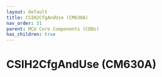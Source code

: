 ```yaml
---
layout: default
title: CSIH2CfgAndUse (CM630A)
nav_order: 31
parent: MCU Core Components (CDDs)
has_children: true
---
```

# CSIH2CfgAndUse (CM630A)
